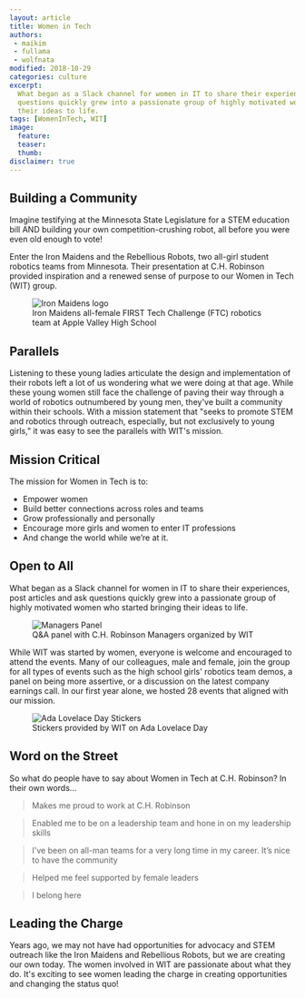 ```yaml
---
layout: article
title: Women in Tech
authors:
 - maikim
 - fullama
 - wolfnata
modified: 2018-10-29
categories: culture
excerpt:
  What began as a Slack channel for women in IT to share their experiences, post articles, and ask
  questions quickly grew into a passionate group of highly motivated women who started bringing
  their ideas to life.
tags: [WomenInTech, WIT]
image:
  feature:
  teaser:
  thumb:
disclaimer: true
---
```


## Building a Community 
Imagine testifying at the Minnesota State Legislature for a STEM education bill AND building your own competition-crushing robot, all before you were even old enough to vote!

Enter the Iron Maidens and the Rebellious Robots, two all-girl student robotics teams from Minnesota. Their presentation at C.H. Robinson provided inspiration and a renewed sense of purpose to our Women in Tech (WIT) group.

<figure>
  <img src="{{site.url}}{{site.baseurl}}/images/posts/2018/iron-maidens-logo.png"
   alt="Iron Maidens logo"
   aria-label="Iron Maidens Robotics team logo">
   <figcaption>Iron Maidens all-female FIRST Tech Challenge (FTC) robotics team at Apple Valley High School</figcaption>
</figure>

## Parallels 
Listening to these young ladies articulate the design and implementation of their robots left a lot of us wondering what we were doing at that age. While these young women still face the challenge of paving their way through a world of robotics outnumbered by young men, they've built a community within their schools. With a mission statement that "seeks to promote STEM and robotics through outreach, especially, but not exclusively to young girls," it was easy to see the parallels with WIT's mission.   

## Mission Critical  
The mission for Women in Tech is to: 
-	Empower women 
-	Build better connections across roles and teams  
-	Grow professionally and personally 
-	Encourage more girls and women to enter IT professions 
-	And change the world while we’re at it. 

## Open to All
What began as a Slack channel for women in IT to share their experiences, post articles and ask questions quickly grew into a passionate group of highly motivated women who started bringing their ideas to life.

<figure>
  <img src="{{site.url}}{{site.baseurl}}/images/posts/2018/wit-managers-panel.jpg"
   alt="Managers Panel"
   aria-label="Q&A panel with C.H. Robinson Managers organized by WIT">
   <figcaption>Q&A panel with C.H. Robinson Managers organized by WIT</figcaption>
</figure>

While WIT was started by women, everyone is welcome and encouraged to attend the events. Many of our colleagues, male and female, join the group for all types of events such as the high school girls' robotics team demos, a panel on being more assertive, or a discussion on the latest company earnings call. In our first year alone, we hosted 28 events that aligned with our mission.  

<figure>
  <img src="{{site.url}}{{site.baseurl}}/images/posts/2018/ada-lovelace-day-stickers.jpg"
   alt="Ada Lovelace Day Stickers"
   aria-label="Stickers from Ada Lovelace Day">
   <figcaption>Stickers provided by WIT on Ada Lovelace Day</figcaption>
</figure>

## Word on the Street
So what do people have to say about Women in Tech at C.H. Robinson? In their own words…
> Makes me proud to work at C.H. Robinson

> Enabled me to be on a leadership team and hone in on my leadership skills

> I've been on all-man teams for a very long time in my career. It’s nice to have the community

> Helped me feel supported by female leaders

> I belong here

## Leading the Charge
Years ago, we may not have had opportunities for advocacy and STEM outreach like the Iron Maidens and Rebellious Robots, but we are creating our own today. The women involved in WIT are passionate about what they do. It's exciting to see women leading the charge in creating opportunities and changing the status quo!
